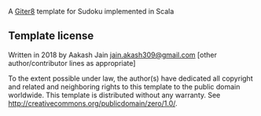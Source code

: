 A [Giter8][g8] template for Sudoku implemented in Scala

Template license
----------------
Written in 2018 by Aakash Jain jain.akash309@gmail.com
[other author/contributor lines as appropriate]

To the extent possible under law, the author(s) have dedicated all copyright and related
and neighboring rights to this template to the public domain worldwide.
This template is distributed without any warranty. See <http://creativecommons.org/publicdomain/zero/1.0/>.

[g8]: http://www.foundweekends.org/giter8/
